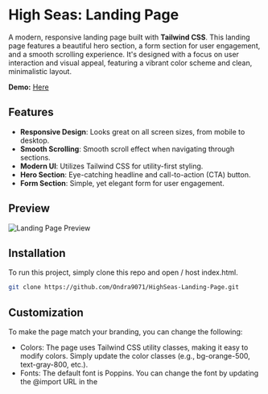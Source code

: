 # High Seas: Landing Page

A modern, responsive landing page built with **Tailwind CSS**. This landing page features a beautiful hero section, a form section for user engagement, and a smooth scrolling experience. It's designed with a focus on user interaction and visual appeal, featuring a vibrant color scheme and clean, minimalistic layout.

**Demo:** [Here](https://ondrejpacovsky.cz/demo/highseas/landing-page/index.html)

## Features

- **Responsive Design**: Looks great on all screen sizes, from mobile to desktop.
- **Smooth Scrolling**: Smooth scroll effect when navigating through sections.
- **Modern UI**: Utilizes Tailwind CSS for utility-first styling.
- **Hero Section**: Eye-catching headline and call-to-action (CTA) button.
- **Form Section**: Simple, yet elegant form for user engagement.

## Preview
![Landing Page Preview](https://ondrejpacovsky.cz/demo/highseas/landing-page/preview.jpg)  

## Installation
To run this project, simply clone this repo and open / host index.html.
   ```bash
   git clone https://github.com/Ondra9071/HighSeas-Landing-Page.git
   ```
## Customization
To make the page match your branding, you can change the following:

- Colors: The page uses Tailwind CSS utility classes, making it easy to modify colors. Simply update the color classes (e.g., bg-orange-500, text-gray-800, etc.).
- Fonts: The default font is Poppins. You can change the font by updating the @import URL in the <style> section or modifying the Tailwind configuration file.

## License
This project is licensed under the MIT License - see the LICENSE file for details.

<br>

**#HighSeas 💖**

